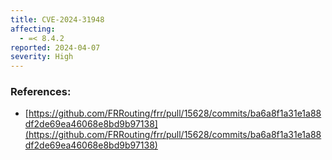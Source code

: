 ```yaml
---
title: CVE-2024-31948
affecting:
  - =< 8.4.2
reported: 2024-04-07
severity: High
---
```


### References:
- [https://github.com/FRRouting/frr/pull/15628/commits/ba6a8f1a31e1a88df2de69ea46068e8bd9b97138](https://github.com/FRRouting/frr/pull/15628/commits/ba6a8f1a31e1a88df2de69ea46068e8bd9b97138)
